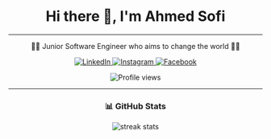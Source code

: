 

<!--
**AhmedSofi/AhmedSofi** is a ✨ _special_ ✨ repository because its `README.md` (this file) appears on your GitHub profile.

Here are some ideas to get you started:

- 🔭 I’m currently working on ...
- 🌱 I’m currently learning ...
- 👯 I’m looking to collaborate on ...
- 🤔 I’m looking for help with ...
- 💬 Ask me about ...
- 📫 How to reach me: ...
- 😄 Pronouns: ...
- ⚡ Fun fact: ...
-->
<h1 align="center">Hi there 👋, I'm Ahmed Sofi</h1>

---

<p align="center">
  👨‍💻 Junior Software Engineer who aims to change the world 👨‍💻
</p>

<p align="center">
  <a href="https://www.linkedin.com/in/AhmedSofi/" target="_blank">
    <img src="https://img.shields.io/badge/LinkedIn-blue?logo=linkedin&style=for-the-badge" alt="LinkedIn"/>
  </a>
  <a href="https://www.instagram.com/ahmed_m_sofi/" target="_blank">
    <img src="https://img.shields.io/badge/Instagram-red?logo=instagram&style=for-the-badge" alt="Instagram"/>
  </a>
  <a href="https://www.facebook.com/Ahmed.M.Sofi/" target="_blank">
    <img src="https://img.shields.io/badge/Facebook-blue?logo=facebook&style=for-the-badge" alt="Facebook"/>
  </a>
</p>

<p align="center">
  <img src="https://komarev.com/ghpvc/?username=AhmedSofi&style=flat-square&color=blue" alt="Profile views"/>
</p>

---

<h3 align="center">📊 GitHub Stats</h3>

<p align="center">
  <img src="https://github-readme-streak-stats.herokuapp.com/?user=AhmedSofi&theme=react" alt="streak stats"/>
</p>



